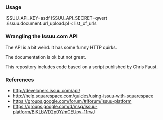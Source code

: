### Usage

ISSUU_API_KEY=asdf ISSUU_API_SECRET=qwert ./issuu.document.url_upload.pl < list_of_urls

### Wrangling the Issuu.com API

The API is a bit weird. It has some funny HTTP quirks.

The documentation is ok but not great.

This repository includes code based on a script published by Chris Faust.

### References

 - http://developers.issuu.com/api/
 - http://help.squarespace.com/guides/using-issuu-with-squarespace
 - https://groups.google.com/forum/#!forum/issuu-platform
 - https://groups.google.com/d/msg/issuu-platform/BiKLbWD2p0Y/mCEUpv-11rwJ
